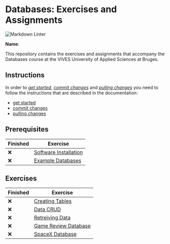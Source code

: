 # Databases: Exercises and Assignments

![Markdown Linter](../../workflows/Markdown%20Linter/badge.svg?branch=master)

**Name**: <!-- TODO: fill in your full name here, firstname and lastname -->

This repository contains the exercises and assignments that accompany the Databases course at the VIVES University of Applied Sciences at Bruges.

## Instructions

In order to *[get started](./docs/get-started.md)*, *[commit changes](./docs/commit-changes.md)* and *[pulling changes](./docs/pull-changes.md)* you need to follow the instructions that are described in the documentation:

* [get started](./docs/get-started.md)
* [commit changes](./docs/commit-changes.md)
* [pulling changes](./docs/pull-changes.md)

## Prerequisites

Finished | Exercise
---------|----------
:x: | [Software Installation](01-software-installation/index.md)
:x: | [Example Databases](02-example-databases/index.md)

## Exercises

Finished | Exercise
---------|----------
:x: | [Creating Tables](03-create-databases/index.md)
:x: | [Data CRUD](04-data-crud/README.md)
:x: | [Retreiving Data](05-retreiving-data/README.md)
:x: | [Game Review Database](06-gamereview-database/README.md)
:x: | [SpaceX Database](07-spacex-database/README.md)

